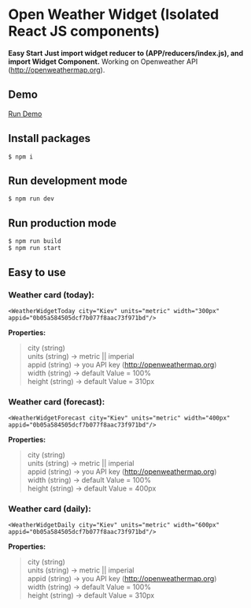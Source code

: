 # Open Weather Widget (Isolated React JS components)
**Easy Start**
**Just import widget reducer to (APP/reducers/index.js), and import Widget Component.**
Working on Openweather API (http://openweathermap.org).

## Demo
[Run Demo](http://react-open-wether-widget.herokuapp.com/)

## Install packages
```
$ npm i
```
## Run development mode
```
$ npm run dev
```
## Run production mode
```
$ npm run build
$ npm run start
```

## Easy to use

### Weather card (today):
```
<WeatherWidgetToday city="Kiev" units="metric" width="300px" appid="0b05a584505dcf7b077f8aac73f971bd"/>
```

**Properties:**

> city (string) <br/>
> units (string) -> metric || imperial <br/>
> appid (string) -> you API key (http://openweathermap.org) <br/>
> width (string) -> default Value = 100% <br/>
> height (string) -> default Value = 310px <br/>


### Weather card (forecast):
```
<WeatherWidgetForecast city="Kiev" units="metric" width="400px" appid="0b05a584505dcf7b077f8aac73f971bd"/>
```

**Properties:**

> city (string) <br/>
> units (string) -> metric || imperial <br/>
> appid (string) -> you API key (http://openweathermap.org) <br/>
> width (string) -> default Value = 100% <br/>
> height (string) -> default Value = 400px <br/>

### Weather card (daily):
```
<WeatherWidgetDaily city="Kiev" units="metric" width="600px" appid="0b05a584505dcf7b077f8aac73f971bd"/>
```

**Properties:**

> city (string) <br/>
> units (string) -> metric || imperial <br/>
> appid (string) -> you API key (http://openweathermap.org) <br/>
> width (string) -> default Value = 100% <br/>
> height (string) -> default Value = 310px <br/>
